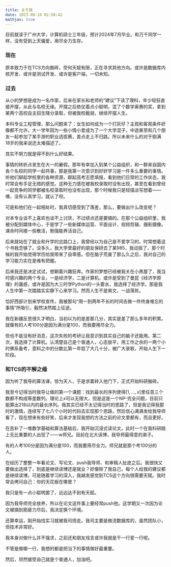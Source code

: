 ```yaml
---
title: 关于我
date: 2023-08-16 02:58:42
mathjax: true  
---
```


目前就读于广州大学，计算机硕士三年级，预计2024年7月毕业。和万千同学一样，没有受到上天偏爱，用尽全力生存。

### 现在
原本致力于在TCS方向搬砖，奈何天赋有限，正在寻求其他方向。或许是数据库内核开发、或许是测试开发、或许是客户端，一切未知。

### 过去

从小的梦想是成为一名作家，后来在家长和老师的“建议”下读了理科，年少轻狂直接开摆，从此与名校无缘。开摆之后依仗着点小聪明，混了个数学奥赛的奖，拿到某两个高校自主招生降分录取，但被我校截胡，继续开摆人生。

本科专业工程管理，那么问题来了：女生如何成为一个打灰仔？主观和客观条件好像都不允许。大一学年因为一些小情小爱成为了一个大学混子，中途甚至和几个朋友一起参加了某手游的职业选拔赛，差点走上不归路。所以未来什么的对于刚满18岁的我来说还太难描述了。

其实不努力就是得不到什么好结果。

事情的转折点发生在大一的暑假。那年有幸加入到某个公益组织，和一群来自国内各个名校的同学一起共事，那是我第一次意识到好好学习是一件多么重要的事情。听他们聊起学校里的各种资源，聊起高考志愿填报，看到他们日常的工作状态，我时常会有手足无措的感觉。这种无力感在被我校录取时没有出现，甚至在看到曾经一起竞争的同学都被名校录取时也没有出现，那个时候我只是轻描淡写想着——噢，没有认真学习，就认了呗。

可是和他们在一起相处时，我真切感受到了落差，那么，要做出什么改变呢？

对本专业谈不上喜欢也谈不上讨厌，不过绩点还是要搞的。在那个公益组织里，我被分配到媒体中心，于是学了一些新媒体运营、平面设计、视频剪辑、摄影摄像。课余时间接一些散活，勉强能养活自己。

后来就站在了就业和升学的岔路口上，我曾经以为自己是不爱学习的，时常想着这个书我念够了。没多久，我大学里最好的朋友保研去了某985，我动摇了，那个时候的我开始觉得学历给我带来了自卑感。但在脑子荒废了那么久之后，我对自己的学习能力实在是难有把握。

后来我还是决定试试，想朝着兴趣狂奔。作家的梦想已经被我关在小黑屋了，我当时感兴趣的两个专业，一是经济学，二是计算机，或许是受到了曼昆《经济学原理》的蛊惑，或许是因为大三时学Python的一头雾水，我选择了经济学。那是我人生中第一次踏踏实实静下心来学习。然而人生不是爽文，一战落败。

恰好西部计划来学校宣传，我被那句“用一到两年不长的时间去做一件终身难忘的事情”所吸引，毅然决然踏上征途。

我在新疆反思很久才明白，当初以为的是差那几分，其实是差了那么多年的积累。就像有的人考100分是因为满分是100，而我要用尽全力。

但也不是没有好消息，这次失败的考研让我意识到其实自己的脑子还能用。第二次，我选择了计算机。认清楚自己是个普通人，心态放平，用工作之余的一两个小时佛系备考，意料之中的分数比第一年低了大几十分，被广大录取，开始人生下一阶段。

### 和TCS的不解之缘
因为听了我导的算法课，惊为天人，于是求着转入他门下，正式开始科研搬砖。

我至今记得当时我导让做的第一个课题：找到最长的序列使得$[1,...,x]$里任意三个数都不构成等差数列。理论上$x$可以无限大，但是这是一个NP-完全问题，目前只能算出218以内的最长序列。我其实已经不太记得当时的思路了，但是我记得我那时的激情，连续写了七八个小时的代码去实现那个思路，然后信心满满发给我导师看了，现在想来有些好笑，后来才发现我想的方法之前的论文里都有，而且更好。

在恶补了一堆数学基础和算法基础后，我开始沉浸式读论文。此时一个在我科研路上无比重要的人出现了——w师兄。目前在北大读博，我导师最得意的弟子。

有的人考100分是因为满分是100，而我要用尽全力。师兄就是那个考100分的人。

在经历了整整一年看论文、写论文、push我导师、和审稿人扯皮之后。我很快又要做出选择了，到底是继续读博还是就业？好像除了我自己，每个人给我的建议都是继续读博。可是随着学习的深入，我越发感觉到TCS这个方向很需要天赋。我时常会拷问自己：你的天花板在哪里？

我只是有一点小聪明罢了，远远达不到有天赋。

因为我导师完全放养，所以在论文这件事上要经常push他。这学期又一次因为论文被搞到筋疲力尽后，我决定换个环境。

还算幸运，刚开始找实习就被我司捞走。我司主要是做流数据库的，虽然团队小，但技术非常好。

我本身对做什么并不强求，之前还和朋友戏言或许我就是干一行爱一行呢。

不管是做哪一行，我想的都是把当下的事情做好最重要。

然后，坦然接受自己就是个普通人，加油吧。


